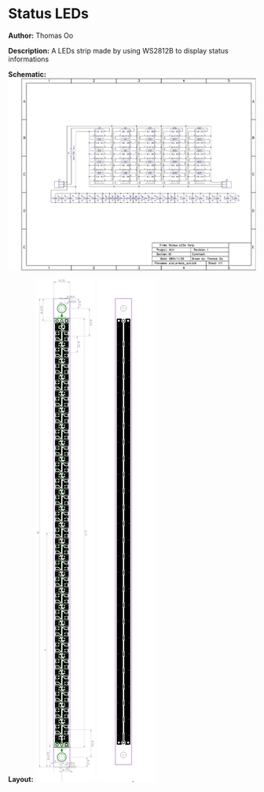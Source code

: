 # Status LEDs

__Author:__ Thomas Oo

__Description:__ A LEDs strip made by using WS2812B to display status informations

__Schematic:__ ![](status-leds_sch_s1.jpg)

__Layout:__ ![](status-leds_lay_l1.jpg) ![](status-leds_lay_l2.jpg)
